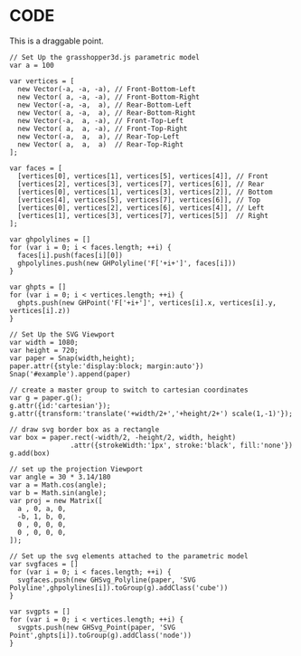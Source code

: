 # CODE

This is a draggable point.

<div id='example'></div>

```
// Set Up the grasshopper3d.js parametric model
var a = 100

var vertices = [
  new Vector(-a, -a, -a), // Front-Bottom-Left
  new Vector( a, -a, -a), // Front-Bottom-Right
  new Vector(-a, -a,  a), // Rear-Bottom-Left
  new Vector( a, -a,  a), // Rear-Bottom-Right
  new Vector(-a,  a, -a), // Front-Top-Left
  new Vector( a,  a, -a), // Front-Top-Right
  new Vector(-a,  a,  a), // Rear-Top-Left
  new Vector( a,  a,  a)  // Rear-Top-Right
];

var faces = [
  [vertices[0], vertices[1], vertices[5], vertices[4]], // Front
  [vertices[2], vertices[3], vertices[7], vertices[6]], // Rear
  [vertices[0], vertices[1], vertices[3], vertices[2]], // Bottom
  [vertices[4], vertices[5], vertices[7], vertices[6]], // Top
  [vertices[0], vertices[2], vertices[6], vertices[4]], // Left
  [vertices[1], vertices[3], vertices[7], vertices[5]]  // Right
];

var ghpolylines = []
for (var i = 0; i < faces.length; ++i) {
  faces[i].push(faces[i][0])
  ghpolylines.push(new GHPolyline('F['+i+']', faces[i]))
}

var ghpts = []
for (var i = 0; i < vertices.length; ++i) {
  ghpts.push(new GHPoint('F['+i+']', vertices[i].x, vertices[i].y, vertices[i].z))
}

// Set Up the SVG Viewport
var width = 1080;
var height = 720;
var paper = Snap(width,height);
paper.attr({style:'display:block; margin:auto'})
Snap('#example').append(paper)

// create a master group to switch to cartesian coordinates
var g = paper.g();
g.attr({id:'cartesian'});
g.attr({transform:'translate('+width/2+','+height/2+') scale(1,-1)'});

// draw svg border box as a rectangle
var box = paper.rect(-width/2, -height/2, width, height)
               .attr({strokeWidth:'1px', stroke:'black', fill:'none'})
g.add(box)

// set up the projection Viewport
var angle = 30 * 3.14/180
var a = Math.cos(angle);
var b = Math.sin(angle);
var proj = new Matrix([
  a , 0, a, 0,
  -b, 1, b, 0,
  0 , 0, 0, 0,
  0 , 0, 0, 0,
]);

// Set up the svg elements attached to the parametric model
var svgfaces = []
for (var i = 0; i < faces.length; ++i) {
  svgfaces.push(new GHSvg_Polyline(paper, 'SVG Polyline',ghpolylines[i]).toGroup(g).addClass('cube'))
}

var svgpts = []
for (var i = 0; i < vertices.length; ++i) {
  svgpts.push(new GHSvg_Point(paper, 'SVG Point',ghpts[i]).toGroup(g).addClass('node'))
}

```


<script type='text/javascript' src='https://cdnjs.cloudflare.com/ajax/libs/snap.svg/0.4.1/snap.svg.js'></script>
<script type='text/javascript' src='dist/lib/matrix.js'></script>
<script type='text/javascript' src='dist/lib/vector.js'></script>
<script type='text/javascript' src='dist/src/ghparam.js'></script>
<script type='text/javascript' src='dist/src/ghcomp.js'></script>
<script type='text/javascript' src='dist/src/ghsvg.js'></script>
<link rel='stylesheet' type='text/css' href='dist/css/tutorials.css'>
<script>

  // Set Up the grasshopper3d.js parametric model
  var a = 40

  var vertices = [
    new Vector(-a, -a, -a), // Front-Bottom-Left
    new Vector( a, -a, -a), // Front-Bottom-Right
    new Vector(-a, -a,  a), // Rear-Bottom-Left
    new Vector( a, -a,  a), // Rear-Bottom-Right
    new Vector(-a,  a, -a), // Front-Top-Left
    new Vector( a,  a, -a), // Front-Top-Right
    new Vector(-a,  a,  a), // Rear-Top-Left
    new Vector( a,  a,  a)  // Rear-Top-Right
  ];

  var faces = [
    [vertices[0], vertices[1], vertices[5], vertices[4]], // Front
    [vertices[2], vertices[3], vertices[7], vertices[6]], // Rear
    [vertices[0], vertices[1], vertices[3], vertices[2]], // Bottom
    [vertices[4], vertices[5], vertices[7], vertices[6]], // Top
    [vertices[0], vertices[2], vertices[6], vertices[4]], // Left
    [vertices[1], vertices[3], vertices[7], vertices[5]]  // Right
  ];

  var ghpolylines = []
  for (var i = 0; i < faces.length; ++i) {
    faces[i].push(faces[i][0])
    ghpolylines.push(new GHPolyline('F['+i+']', faces[i]))
  }

  var ghpts = []
  for (var i = 0; i < vertices.length; ++i) {
    ghpts.push(new GHPoint('F['+i+']', vertices[i].x, vertices[i].y, vertices[i].z))
  }

  // Set Up the SVG Viewport
  var width = 500;
  var height = 200;
  var paper = Snap(width,height);
  paper.attr({style:'display:block; margin:auto'})
  Snap('#example').append(paper)

  // create a master group to switch to cartesian coordinates
  var g = paper.g();
  g.attr({id:'cartesian'});
  g.attr({transform:'translate('+width/2+','+height/2+') scale(1,-1)'});

  // set up the projection Viewport
  var angle = 30 * 3.14/180
  var a = Math.cos(angle);
  var b = Math.sin(angle);
  var proj = new Matrix([
    a , 0, a, 0,
    -b, 1, b, 0,
    0 , 0, 0, 0,
    0 , 0, 0, 0,
  ]);

  // Set up the svg elements attached to the parametric model
  console.log(ghpolylines.length);
  console.log(faces.length);

  var svgfaces = []
  for (var i = 0; i < faces.length; ++i) {
    svgfaces.push(new GHSvg_Polyline(paper, 'SVG Polyline',ghpolylines[i]).toGroup(g).addClass('cube'))
  }

  var svgpts = []
  for (var i = 0; i < vertices.length; ++i) {
    svgpts.push(new GHSvg_Point(paper, 'SVG Point',ghpts[i], 5).toGroup(g).addClass('node'))
  }

</script>
